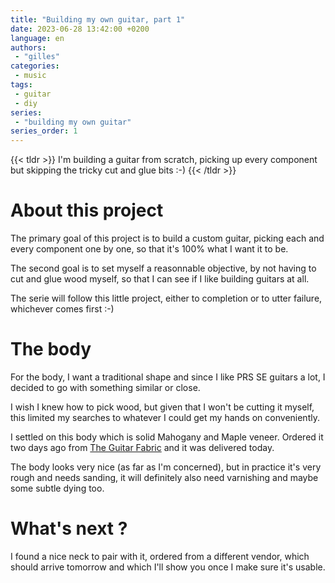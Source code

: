 ```yaml
---
title: "Building my own guitar, part 1"
date: 2023-06-28 13:42:00 +0200
language: en
authors:
 - "gilles"
categories:
 - music
tags:
 - guitar
 - diy
series:
 - "building my own guitar"
series_order: 1
---
```


{{< tldr >}}
I'm building a guitar from scratch,
picking up every component but skipping the tricky cut and glue bits :-)
{{< /tldr >}}

# About this project

The primary goal of this project is to build a custom guitar,
picking each and every component one by one,
so that it's 100% what I want it to be.

The second goal is to set myself a reasonnable objective,
by not having to cut and glue wood myself,
so that I can see if I like building guitars at all.

The serie will follow this little project,
either to completion or to utter failure,
whichever comes first :-)


# The body
For the body,
I want a traditional shape and since I like PRS SE guitars a lot,
I decided to go with something similar or close.

I wish I knew how to pick wood,
but given that I won't be cutting it myself,
this limited my searches to whatever I could get my hands on conveniently.

I settled on this body which is solid Mahogany and Maple veneer.
Ordered it two days ago from [The Guitar Fabric](https://guitarkitfabric.co.uk/guitar-body-prs-spalted-top-7141269523374-en.html) and it was delivered today.

The body looks very nice (as far as I'm concerned),
but in practice it's very rough and needs sanding,
it will definitely also need varnishing and maybe some subtle dying too.


# What's next ?
I found a nice neck to pair with it,
ordered from a different vendor,
which should arrive tomorrow and which I'll show you once I make sure it's usable.


